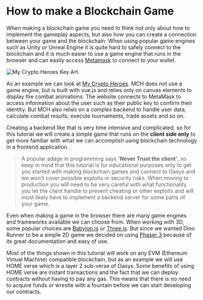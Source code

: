 ---
---

# How to make a Blockchain Game

When making a blockchain game you need to think not only about how to implement the gameplay aspects, but also how you can create a connection between your game and the blockchain.
When using popular game engines such as Unity or Unreal Engine it is quite hard to safely connect to the blockchain and it is much easier to use a game engine that runs in the browser and can easily access [Metamask](https://metamask.io/) to connect to your wallet.

![My Crypto Heroes Key Art](/img/docs/techdocs/sample-game/game-mch.png)

As an example we can look at [My Crypto Heroes](https://www.mycryptoheroes.net/).
MCH does not use a game engine, but is built with vue.js and relies only on canvas elements to display the combat animations. The website connects to MetaMask to access information about the user such as their public key to confirm their identity. But MCH also relies on a complex backend to handle user data, calculate combat results, execute tournaments, trade assets and so on.

Creating a backend like that is very time intensive and complicated, so for this tutorial we will create a simple game that runs on the **client side only** to get more familiar with what we can accomplish using blockchain technology in a frontend application.

>A popular adage in programming says **'Never Trust the client'**, so keep in mind that this tutorial is for educational purposes only to get you started with making blockchain games and connect to Oasys and we won't cover possible exploits or security risks. When moving to production you will need to be very careful with what functionality you let the client handle to prevent cheating or other exploits and will most likely have to implement a backend server for some parts of your game.

Even when making a game in the browser there are many game engines and frameworks available we can choose from.
When working with 3D, some popular choices are [Babylon.js](https://www.babylonjs.com/) or [Three.js](https://threejs.org/).
But since we wanted Dino Runner to be a simple 2D game we decided on using [Phaser 3](https://phaser.io/phaser3) because of its great documentation and easy of use.

Most of the things shown in this tutorial will work on any EVM (Ethereum Virtual Machine) compatible blockchain, but as an example we will use HOME verse which is a layer 2 sub-verse of Oasys.
Some benefits of using HOME verse are instant transactions and the fact that we can deploy contracts without having to pay any gas. This means that there is no need to acquire funds or wrestle with a fountain before we can start developing our contracts.